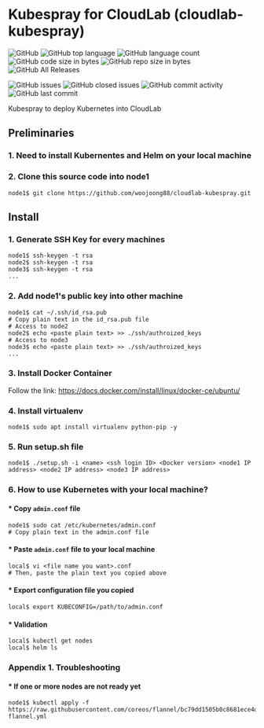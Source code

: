 # Kubespray for CloudLab (cloudlab-kubespray)
![GitHub](https://img.shields.io/github/license/woojoong88/cloudlab-kubespray.svg)
![GitHub top language](https://img.shields.io/github/languages/top/woojoong88/cloudlab-kubespray.svg)
![GitHub language count](https://img.shields.io/github/languages/count/woojoong88/cloudlab-kubespray.svg)
![GitHub code size in bytes](https://img.shields.io/github/languages/code-size/woojoong88/cloudlab-kubespray.svg)
![GitHub repo size in bytes](https://img.shields.io/github/repo-size/woojoong88/cloudlab-kubespray.svg)
![GitHub All Releases](https://img.shields.io/github/downloads/woojoong88/cloudlab-kubespray/total.svg)

![GitHub issues](https://img.shields.io/github/issues-raw/woojoong88/cloudlab-kubespray.svg)
![GitHub closed issues](https://img.shields.io/github/issues-closed-raw/woojoong88/cloudlab-kubespray.svg)
![GitHub commit activity](https://img.shields.io/github/commit-activity/y/woojoong88/cloudlab-kubespray.svg)
![GitHub last commit](https://img.shields.io/github/last-commit/woojoong88/cloudlab-kubespray.svg)

Kubespray to deploy Kubernetes into CloudLab

## Preliminaries
### 1. Need to install Kubernentes and Helm on your local machine

### 2. Clone this source code into node1
```
node1$ git clone https://github.com/woojoong88/cloudlab-kubespray.git
```

## Install

### 1. Generate SSH Key for every machines
```
node1$ ssh-keygen -t rsa
node2$ ssh-keygen -t rsa
node3$ ssh-keygen -t rsa
...
```

### 2. Add node1's public key into other machine
```
node1$ cat ~/.ssh/id_rsa.pub
# Copy plain text in the id_rsa.pub file
# Access to node2
node2$ echo <paste plain text> >> ./ssh/authroized_keys
# Access to node3
node3$ echo <paste plain text> >> ./ssh/authroized_keys
...
```

### 3. Install Docker Container
Follow the link: https://docs.docker.com/install/linux/docker-ce/ubuntu/

### 4. Install virtualenv
```
node1$ sudo apt install virtualenv python-pip -y
```

### 5. Run setup.sh file
```
node1$ ./setup.sh -i <name> <ssh login ID> <Docker version> <node1 IP address> <node2 IP address> <node3 IP address>
```

### 6. How to use Kubernetes with your local machine?
#### * Copy `admin.conf` file
```
node1$ sudo cat /etc/kubernetes/admin.conf
# Copy plain text in the admin.conf file
```

#### * Paste `admin.conf` file to your local machine
```
local$ vi <file name you want>.conf
# Then, paste the plain text you copied above
```

#### * Export configuration file you copied
```
local$ export KUBECONFIG=/path/to/admin.conf
```

#### * Validation
```
local$ kubectl get nodes
local$ helm ls
```

### Appendix 1. Troubleshooting

#### * If one or more nodes are not ready yet
```
node1$ kubectl apply -f https://raw.githubusercontent.com/coreos/flannel/bc79dd1505b0c8681ece4de4c0d86c5cd2643275/Documentation/kube-flannel.yml
```

